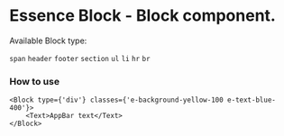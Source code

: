 # Essence Block - Block component.

Available Block type:

`span` `header` `footer` `section` `ul` `li` `hr` `br`

### How to use
```
<Block type={'div'} classes={'e-background-yellow-100 e-text-blue-400'}>
    <Text>AppBar text</Text>
</Block>
```